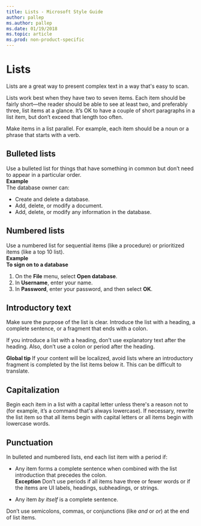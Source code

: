 ```yaml
---
title: Lists - Microsoft Style Guide
author: pallep
ms.author: pallep
ms.date: 01/19/2018
ms.topic: article
ms.prod: non-product-specific
---
```


# Lists

Lists are a great way to present complex text in a way that's easy to scan. 

Lists
work best when they have two to seven items. Each item should be fairly
short—the reader should be able to see at least two, and preferably
three, list items at a glance. It’s OK to have a couple of short
paragraphs in a list item, but don’t exceed that length too often.

Make items in a list parallel. For example, each item should be a noun or a phrase that starts with a verb.

## Bulleted lists

Use a bulleted list for things that have something in common but don’t need to appear in a particular order.<br />
**Example**<br />The database owner can:

  - Create and delete a database.
  - Add, delete, or modify a document.
  - Add, delete, or modify any information in the database. 

## Numbered lists

Use a numbered list for sequential items (like a procedure) or prioritized items (like a top 10 list).<br />
**Example**<br />**To sign on to a database**

1.  On the **File** menu, select **Open database**.
2.  In **Username**, enter your name.
3.  In **Password**, enter your password, and then select **OK**. 

## Introductory text

Make
sure the purpose of the list is clear. Introduce the list with a
heading, a complete sentence, or a fragment that ends with a colon.

If
you introduce a list with a heading, don’t use explanatory text after
the heading. Also, don’t use a colon or period after the heading.

**Global tip** If
your content will be localized, avoid lists where an introductory
fragment is completed by the list items below it. This can be difficult
to translate.

## Capitalization 

Begin
each item in a list with a capital letter unless there's a reason not
to (for example, it’s a command that's always lowercase). If necessary,
rewrite the list item so that all items begin with capital letters or
all items begin with lowercase words.

## Punctuation

In bulleted and numbered lists, end each list item with a period if:

  - Any item forms a complete sentence when combined with the list introduction that precedes the colon. <br />    **Exception** Don’t use periods if all items have three or fewer words or if the items are UI labels, headings, subheadings, or strings.  
  
  - Any item *by itself* is a complete sentence.

Don’t use semicolons, commas, or conjunctions (like *and* or *or*) at the end of list items.
